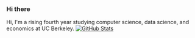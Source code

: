 ### Hi there

Hi, I'm a rising fourth year studying computer science, data science, and economics at UC Berkeley.
[![GitHub Stats](https://github-readme-stats-eta-five-94.vercel.app/api?username=ronyw7)](https://github.com/anuraghazra/github-readme-stats)
<!-- [![trophy](https://github-profile-trophy.vercel.app/?username=ronyw7)](https://github.com/ryo-ma/github-profile-trophy) -->
<!-- [![Top Langs](https://github-readme-stats.vercel.app/api/top-langs/?username=ronyw7)](https://github.com/anuraghazra/github-readme-stats) -->
